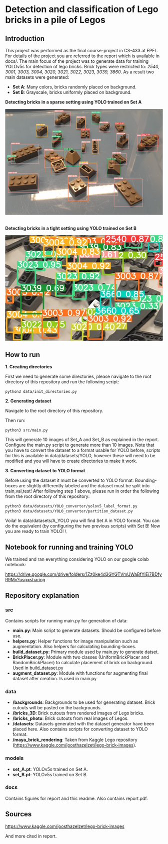 # Detection and classification of Lego bricks in a pile of Legos

## Introduction
This project was performed as the final course-project in CS-433 at EPFL. For details of the project you are referred to the report which is available in docs/. The main focus of the project was to generate data for training YOLOv5s for detection of lego bricks. Brick types were restricted to: *2540, 3001, 3003, 3004, 3020, 3021, 3022, 3023, 3039, 3660*. As a result two main datasets were generated: 

- **Set A**: Many colors, bricks randomly placed on background.
- **Set B**: Grayscale, bricks uniformly placed on background.

**Detecting bricks in a sparse setting using YOLO trained on Set A**

![set_A_sparse](docs/figures/set_A_sparse.jpg)

\
**Detecting bricks in a tight setting using YOLO trained on Set B**

![set_B_benchmark](docs/figures/set_B_benchmark.jpg)



## How to run
**1. Creating directories**

First we need to generate some directories, please navigate to the root directory of this repository and run the following script:
```
python3 data/init_directories.py
```

**2. Generating dataset**

Navigate to the root directory of this repository.

Then run:

```
python3 src/main.py
```

This will generate 10 images of Set_A and Set_B as explained in the report. Configure the main.py script to generate more than 10 images. Note that you have to convert the dataset to a format usable for YOLO before, scripts for this is available in data/datasets/YOLO, however these will need to be modified and you will have to create directories to make it work.

**3. Converting dataset to YOLO format**

Before using the dataset it must be converted to YOLO format: Bounding-boxes are slightly differently labeled and the dataset must be split into train,val,test! After following step 1 above, please run in order the following from the root directory of this repository:

```
python3 data/datasets/YOLO_converter/yolov5_label_format.py
python3 data/datasets/YOLO_converter/partition_dataset.py
```

Voila! In data/datasets/A_YOLO you will find Set A in YOLO format. You can do the equivalent (by configuring the two previous scripts) with Set B! Now you are ready to train YOLO! 
\
## Notebook for running and training YOLO
We trained and ran everything considering YOLO on our google colab notebook:

https://drive.google.com/drive/folders/1Zz0ke4d3GYGTVmUWaBfYlEi7BDfyR9Mv?usp=sharing

## Repository explanation
### src
Contains scripts for running main.py for generation of data: 
- **main.py**: Main script to generate datasets. Should be configured before use.
- **helpers.py**: Helper functions for image manipulation such as augmentation. Also helpers for calculating bounding-boxes.
- **build_dataset.py**: Primary module used by main.py to generate datset.
- **BrickPlacer.py**: Module with two classes (UniformBrickPlacer and RandomBrickPlacer) to calculate placement of brick on background. Used in build_dataset.py
- **augment_dataset.py**: Module with functions for augmenting final dataset after creation. Is used in main.py

### data
- **/backgrounds**: Backgrounds to be used for generating dataset. Brick cutouts will be pasted on the backgrounds.
- **/bricks_3D**: Brick cutouts from rendered images of Lego bricks.
- **/bricks_photo**: Brick cutouts from real images of Legos.
- **/datasets**: Datasets generated with the dataset generator have been placed here. Also contains scripts for converting dataset to YOLO format.
- **/maya_brick_rendering**: Taken from Kaggle Lego repository (https://www.kaggle.com/joosthazelzet/lego-brick-images). 

### models
- **set_A.pt**: YOLOv5s trained on Set A.
- **set_B.pt**: YOLOv5s trained on Set B.


### docs
Contains figures for report and this readme. Also contains report.pdf.

## Sources
https://www.kaggle.com/joosthazelzet/lego-brick-images

And more cited in report.

